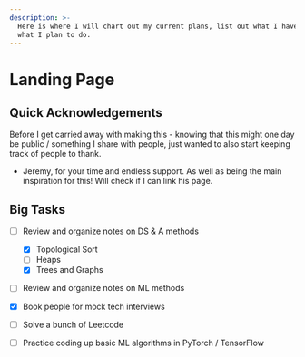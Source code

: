 ```yaml
---
description: >-
  Here is where I will chart out my current plans, list out what I have done and
  what I plan to do.
---
```


# Landing Page

## Quick Acknowledgements

Before I get carried away with making this - knowing that this might one day be public / something I share with people, just wanted to also start keeping track of people to thank.

* Jeremy, for your time and endless support. As well as being the main inspiration for this! Will check if I can link his page.

## Big Tasks

* [ ] Review and organize notes on DS & A methods
  * [x] Topological Sort
  * [ ] Heaps
  * [x] Trees and Graphs
* [ ] Review and organize notes on ML methods
* [x] Book people for mock tech interviews
* [ ] Solve a bunch of Leetcode
* [ ] Practice coding up basic ML algorithms in PyTorch / TensorFlow

